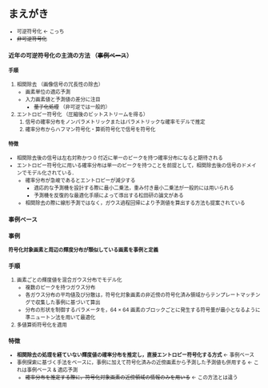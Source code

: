 <div style="font-size:10px;">

# まえがき

- 可逆符号化 ← こっち
- ~~非可逆符号化~~

### 近年の可逆符号化の主流の方法 （~~事例ベース~~）

#### 手順
1. 相関除去 （画像信号の冗長性の除去）
    - 画素単位の適応予測
    - 入力画素値と予測値の差分に注目
        - ~~量子化処理~~ （非可逆では一般的）
2. エントロピー符号化 （圧縮後のビットストリームを得る）
    1. 信号の確率分布をノンパラメトリックまたはパラメトリックな確率モデルで推定
    2. 確率分布からハフマン符号化・算術符号化で信号を符号化

#### 特徴
- 相関除去後の信号は左右対称かつ 0 付近に単一のピークを持つ確率分布になると期待される
- エントロピー符号化に用いる確率分布は単一のピークを持つことを前提として，相関除去後の信号のドメインでモデル化されている．
    - 確率分布が急峻であるとエントロピーが減少する
        - 適応的な予測機を設計する際に最小二乗法，重み付き最小二乗法が一般的には用いられる
        - 予測機を反復的な最適化手順によって導出する松田研の論文がある
    - 相関除去の際に線形予測ではなく，ガウス過程回帰により予測値を算出する方法も提案されている

### 事例ベース

### 事例
**符号化対象画素と周辺の輝度分布が類似している画素を事例と定義**

### 手順
1. 画素ごとの輝度値を混合ガウス分布でモデル化
    - 複数のピークを持つガウス分布
    - 各ガウス分布の平均値及び分散は，符号化対象画素の非近傍の符号化済み領域からテンプレートマッチングで収集した事例に基づいて算出
    - 分布の形状を制御するパラメータを，64 × 64 画素のブロックごとに発生する符号量が最小となるように準ニュートン法を用いて最適化
2. 多値算術符号化を適用

### 特徴
- **相関除去の処理を経ていない輝度値の確率分布を推定し，直接エントロピー符号化する方式** ← 事例ベース
- 事例探索に基づく手法をベースに，事例に加えて符号化済みの近傍画素から予測した予測値も併用する ← これは事例ベース & 適応予測
    - ~~確率分布を推定する際に，符号化対象画素の近傍領域の情報のみを用いる~~ ← この方法とは違う
